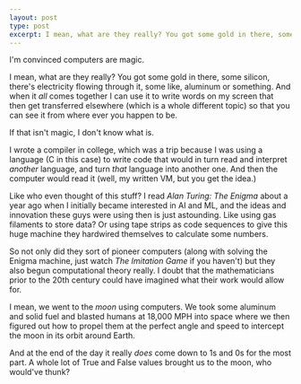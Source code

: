```yaml
---
layout: post
type: post
excerpt: I mean, what are they really? You got some gold in there, some silicon, there's electricity flowing through it, some like, aluminum or something.
---
```

I'm convinced computers are magic.

I mean, what are they really? You got some gold in there, some silicon, there's electricity flowing through it, some like, aluminum or something. And when it *all* comes together I can use it to write words on my screen that then get transferred elsewhere (which is a whole different topic) so that you can see it from where ever you happen to be.

If that isn't magic, I don't know what is.

I wrote a compiler in college, which was a trip because I was using a language (C in this case) to write code that would in turn read and interpret *another* language, and turn *that* language into another one. And then the computer would read it (well, my written VM, but you get the idea.)

Like who even thought of this stuff? I read *Alan Turing: The Enigma* about a year ago when I initially became interested in AI and ML, and the ideas and innovation these guys were using then is just astounding. Like using gas filaments to store data? Or using tape strips as code sequences to give this huge machine they hardwired themselves to calculate some numbers.

So not only did they sort of pioneer computers (along with solving the Enigma machine, just watch *The Imitation Game* if you haven't) but they also begun computational theory really. I doubt that the mathematicians prior to the 20th century could have imagined what their work would allow for.

I mean, we went to the *moon* using computers. We took some aluminum and solid fuel and blasted humans at 18,000 MPH into space where we then figured out how to propel them at the perfect angle and speed to intercept the moon in its orbit around Earth.

And at the end of the day it really *does* come down to 1s and 0s for the most part. A whole lot of True and False values brought us to the moon, who would've thunk?

